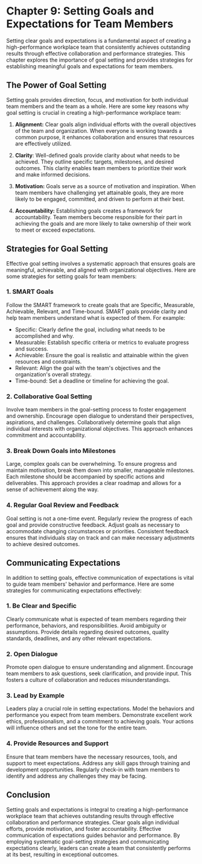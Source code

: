 Chapter 9: Setting Goals and Expectations for Team Members
==========================================================

Setting clear goals and expectations is a fundamental aspect of creating a high-performance workplace team that consistently achieves outstanding results through effective collaboration and performance strategies. This chapter explores the importance of goal setting and provides strategies for establishing meaningful goals and expectations for team members.

The Power of Goal Setting
-------------------------

Setting goals provides direction, focus, and motivation for both individual team members and the team as a whole. Here are some key reasons why goal setting is crucial in creating a high-performance workplace team:

1. **Alignment:** Clear goals align individual efforts with the overall objectives of the team and organization. When everyone is working towards a common purpose, it enhances collaboration and ensures that resources are effectively utilized.

2. **Clarity**: Well-defined goals provide clarity about what needs to be achieved. They outline specific targets, milestones, and desired outcomes. This clarity enables team members to prioritize their work and make informed decisions.

3. **Motivation:** Goals serve as a source of motivation and inspiration. When team members have challenging yet attainable goals, they are more likely to be engaged, committed, and driven to perform at their best.

4. **Accountability:** Establishing goals creates a framework for accountability. Team members become responsible for their part in achieving the goals and are more likely to take ownership of their work to meet or exceed expectations.

Strategies for Goal Setting
---------------------------

Effective goal setting involves a systematic approach that ensures goals are meaningful, achievable, and aligned with organizational objectives. Here are some strategies for setting goals for team members:

### 1. **SMART Goals**

Follow the SMART framework to create goals that are Specific, Measurable, Achievable, Relevant, and Time-bound. SMART goals provide clarity and help team members understand what is expected of them. For example:

* Specific: Clearly define the goal, including what needs to be accomplished and why.
* Measurable: Establish specific criteria or metrics to evaluate progress and success.
* Achievable: Ensure the goal is realistic and attainable within the given resources and constraints.
* Relevant: Align the goal with the team's objectives and the organization's overall strategy.
* Time-bound: Set a deadline or timeline for achieving the goal.

### 2. **Collaborative Goal Setting**

Involve team members in the goal-setting process to foster engagement and ownership. Encourage open dialogue to understand their perspectives, aspirations, and challenges. Collaboratively determine goals that align individual interests with organizational objectives. This approach enhances commitment and accountability.

### 3. **Break Down Goals into Milestones**

Large, complex goals can be overwhelming. To ensure progress and maintain motivation, break them down into smaller, manageable milestones. Each milestone should be accompanied by specific actions and deliverables. This approach provides a clear roadmap and allows for a sense of achievement along the way.

### 4. **Regular Goal Review and Feedback**

Goal setting is not a one-time event. Regularly review the progress of each goal and provide constructive feedback. Adjust goals as necessary to accommodate changing circumstances or priorities. Consistent feedback ensures that individuals stay on track and can make necessary adjustments to achieve desired outcomes.

Communicating Expectations
--------------------------

In addition to setting goals, effective communication of expectations is vital to guide team members' behavior and performance. Here are some strategies for communicating expectations effectively:

### 1. **Be Clear and Specific**

Clearly communicate what is expected of team members regarding their performance, behaviors, and responsibilities. Avoid ambiguity or assumptions. Provide details regarding desired outcomes, quality standards, deadlines, and any other relevant expectations.

### 2. **Open Dialogue**

Promote open dialogue to ensure understanding and alignment. Encourage team members to ask questions, seek clarification, and provide input. This fosters a culture of collaboration and reduces misunderstandings.

### 3. **Lead by Example**

Leaders play a crucial role in setting expectations. Model the behaviors and performance you expect from team members. Demonstrate excellent work ethics, professionalism, and a commitment to achieving goals. Your actions will influence others and set the tone for the entire team.

### 4. **Provide Resources and Support**

Ensure that team members have the necessary resources, tools, and support to meet expectations. Address any skill gaps through training and development opportunities. Regularly check-in with team members to identify and address any challenges they may be facing.

Conclusion
----------

Setting goals and expectations is integral to creating a high-performance workplace team that achieves outstanding results through effective collaboration and performance strategies. Clear goals align individual efforts, provide motivation, and foster accountability. Effective communication of expectations guides behavior and performance. By employing systematic goal-setting strategies and communicating expectations clearly, leaders can create a team that consistently performs at its best, resulting in exceptional outcomes.
